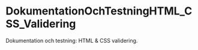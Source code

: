 # DokumentationOchTestningHTML_CSS_Validering
Dokumentation och testning: HTML &amp; CSS validering.
